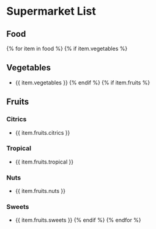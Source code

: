 
<!-- template_supermarket.md -->
# Supermarket List

## Food

{% for item in food %}
  {% if item.vegetables %}
## Vegetables
- {{ item.vegetables }}
  {% endif %}
  {% if item.fruits %}
## Fruits
### Citrics
- {{ item.fruits.citrics }}
### Tropical
- {{ item.fruits.tropical }}
### Nuts
- {{ item.fruits.nuts }}
### Sweets
- {{ item.fruits.sweets }}
  {% endif %}
{% endfor %}
